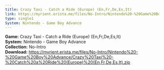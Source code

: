 ```yaml
---
title: Crazy Taxi - Catch a Ride (Europe) (En,Fr,De,Es,It)
link: https://myrient.erista.me/files/No-Intro/Nintendo%20-%20Game%20Boy%20Advance/Crazy%20Taxi%20-%20Catch%20a%20Ride%20(Europe)%20(En,Fr,De,Es,It).zip
type: single1
System: Nintendo - Game Boy Advance
---
```

<b>Game:</b> Crazy Taxi - Catch a Ride (Europe) (En,Fr,De,Es,It)<br>
<b>System:</b> Nintendo - Game Boy Advance<br>
<b>Collection:</b> No-Intro<br>
<b>Download:</b> https://myrient.erista.me/files/No-Intro/Nintendo%20-%20Game%20Boy%20Advance/Crazy%20Taxi%20-%20Catch%20a%20Ride%20(Europe)%20(En,Fr,De,Es,It).zip